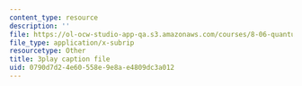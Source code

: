 ```yaml
---
content_type: resource
description: ''
file: https://ol-ocw-studio-app-qa.s3.amazonaws.com/courses/8-06-quantum-physics-iii-spring-2018/0790d7d24e60558e9e8ae4809dc3a012_WlZf4aOkNMQ.vtt
file_type: application/x-subrip
resourcetype: Other
title: 3play caption file
uid: 0790d7d2-4e60-558e-9e8a-e4809dc3a012
---
```

